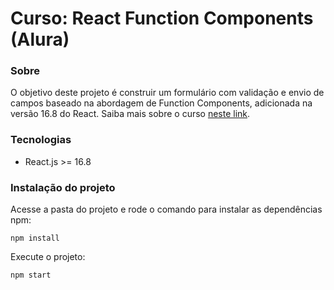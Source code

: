 # Curso: React Function Components (Alura)

### Sobre

O objetivo deste projeto é construir um formulário com validação e envio de campos baseado na abordagem de Function Components, adicionada na versão 16.8 do React. Saiba mais sobre o curso [neste link](http://localhost:3000).

### Tecnologias

- React.js >= 16.8

### Instalação do projeto

Acesse a pasta do projeto e rode o comando para instalar as dependências npm:

    npm install

Execute o projeto:

    npm start
